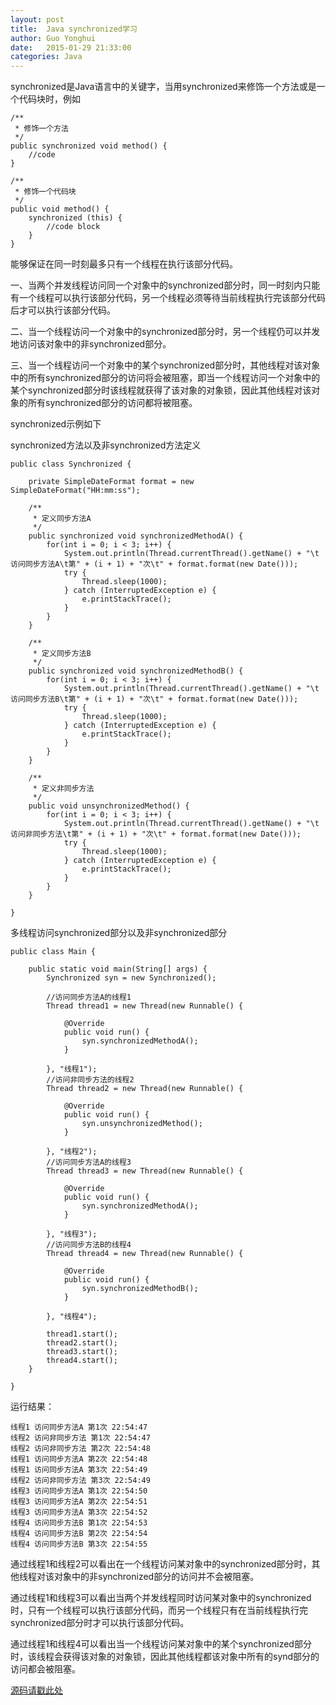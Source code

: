 ```yaml
---
layout: post
title:  Java synchronized学习
author:	Guo Yonghui
date:   2015-01-29 21:33:00
categories: Java
---
```

synchronized是Java语言中的关键字，当用synchronized来修饰一个方法或是一个代码块时，例如

	/**
	 * 修饰一个方法
	 */
	public synchronized void method() {
		//code
	}
	
	/**
	 * 修饰一个代码块
	 */
	public void method() {
		synchronized (this) {
			//code block
		}
	}

能够保证在同一时刻最多只有一个线程在执行该部分代码。

一、当两个并发线程访问同一个对象中的synchronized部分时，同一时刻内只能有一个线程可以执行该部分代码，另一个线程必须等待当前线程执行完该部分代码后才可以执行该部分代码。

二、当一个线程访问一个对象中的synchronized部分时，另一个线程仍可以并发地访问该对象中的非synchronized部分。

三、当一个线程访问一个对象中的某个synchronized部分时，其他线程对该对象中的所有synchronized部分的访问将会被阻塞，即当一个线程访问一个对象中的某个synchronized部分时该线程就获得了该对象的对象锁，因此其他线程对该对象的所有synchronized部分的访问都将被阻塞。

synchronized示例如下

synchronized方法以及非synchronized方法定义

	public class Synchronized {
		
		private SimpleDateFormat format = new SimpleDateFormat("HH:mm:ss");

		/**
		 * 定义同步方法A
		 */
		public synchronized void synchronizedMethodA() {
			for(int i = 0; i < 3; i++) {
				System.out.println(Thread.currentThread().getName() + "\t访问同步方法A\t第" + (i + 1) + "次\t" + format.format(new Date()));
				try {
					Thread.sleep(1000);
				} catch (InterruptedException e) {
					e.printStackTrace();
				}
			}
		}

		/**
		 * 定义同步方法B
		 */
		public synchronized void synchronizedMethodB() {
			for(int i = 0; i < 3; i++) {
				System.out.println(Thread.currentThread().getName() + "\t访问同步方法B\t第" + (i + 1) + "次\t" + format.format(new Date()));
				try {
					Thread.sleep(1000);
				} catch (InterruptedException e) {
					e.printStackTrace();
				}
			}
		}

		/**
		 * 定义非同步方法
		 */
		public void unsynchronizedMethod() {
			for(int i = 0; i < 3; i++) {
				System.out.println(Thread.currentThread().getName() + "\t访问非同步方法\t第" + (i + 1) + "次\t" + format.format(new Date()));
				try {
					Thread.sleep(1000);
				} catch (InterruptedException e) {
					e.printStackTrace();
				}
			}
		}

	}

多线程访问synchronized部分以及非synchronized部分

	public class Main {

		public static void main(String[] args) {
			Synchronized syn = new Synchronized();

			//访问同步方法A的线程1
			Thread thread1 = new Thread(new Runnable() {
				
				@Override
				public void run() {
					syn.synchronizedMethodA();
				}
				
			}, "线程1");
			//访问非同步方法的线程2
			Thread thread2 = new Thread(new Runnable() {
				
				@Override
				public void run() {
					syn.unsynchronizedMethod();
				}
				
			}, "线程2");
			//访问同步方法A的线程3
			Thread thread3 = new Thread(new Runnable() {
				
				@Override
				public void run() {
					syn.synchronizedMethodA();
				}
				
			}, "线程3");
			//访问同步方法B的线程4
			Thread thread4 = new Thread(new Runnable() {
				
				@Override
				public void run() {
					syn.synchronizedMethodB();
				}
				
			}, "线程4");
			
			thread1.start();
			thread2.start();
			thread3.start();
			thread4.start();
		}
		
	}

运行结果：

	线程1	访问同步方法A	第1次	22:54:47
	线程2	访问非同步方法	第1次	22:54:47
	线程2	访问非同步方法	第2次	22:54:48
	线程1	访问同步方法A	第2次	22:54:48
	线程1	访问同步方法A	第3次	22:54:49
	线程2	访问非同步方法	第3次	22:54:49
	线程3	访问同步方法A	第1次	22:54:50
	线程3	访问同步方法A	第2次	22:54:51
	线程3	访问同步方法A	第3次	22:54:52
	线程4	访问同步方法B	第1次	22:54:53
	线程4	访问同步方法B	第2次	22:54:54
	线程4	访问同步方法B	第3次	22:54:55


通过线程1和线程2可以看出在一个线程访问某对象中的synchronized部分时，其他线程对该对象中的非synchronized部分的访问并不会被阻塞。

通过线程1和线程3可以看出当两个并发线程同时访问某对象中的synchronized时，只有一个线程可以执行该部分代码，而另一个线程只有在当前线程执行完synchronized部分时才可以执行该部分代码。

通过线程1和线程4可以看出当一个线程访问某对象中的某个synchronized部分时，该线程会获得该对象的对象锁，因此其他线程都该对象中所有的synd部分的访问都会被阻塞。

[源码请戳此处][code]

[code]:	https://github.com/E1110CNotFound/Java_SynchronizedTest